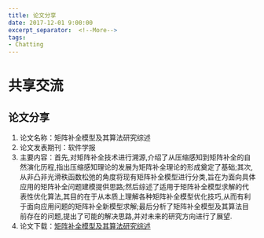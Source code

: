 ```yaml
---
title: 论文分享
date: 2017-12-01 9:00:00
excerpt_separator:  <!--More-->
tags:
- Chatting
---
```


# 共享交流

## 论文分享

1. 论文名称：矩阵补全模型及其算法研究综述
2. 论文发表期刊：软件学报
3. 主要内容：首先,对矩阵补全技术进行溯源,介绍了从压缩感知到矩阵补全的自然演化历程,指出压缩感知理论的发展为矩阵补全理论的形成奠定了基础;其次,从非凸非光滑秩函数松弛的角度将现有矩阵补全模型进行分类,旨在为面向具体应用的矩阵补全问题建模提供思路;然后综述了适用于矩阵补全模型求解的代表性优化算法,其目的在于从本质上理解各种矩阵补全模型优化技巧,从而有利于面向应用问题的矩阵补全新模型求解;最后分析了矩阵补全模型及其算法目前存在的问题,提出了可能的解决思路,并对未来的研究方向进行了展望.
4. 论文下载：[矩阵补全模型及其算法研究综述](https://raw.githubusercontent.com/nkiip/nkiip.github.com/master/raw/2017120/矩阵补全模型及其算法研究综述.pdf)